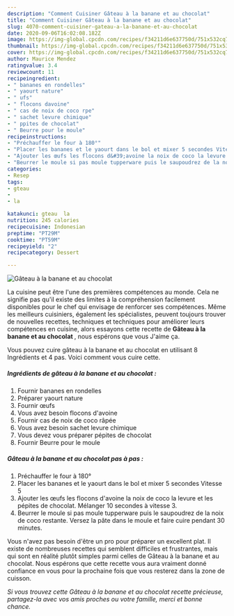 ```yaml
---
description: "Comment Cuisiner Gâteau à la banane et au chocolat"
title: "Comment Cuisiner Gâteau à la banane et au chocolat"
slug: 4070-comment-cuisiner-gateau-a-la-banane-et-au-chocolat
date: 2020-09-06T16:02:08.182Z
image: https://img-global.cpcdn.com/recipes/f34211d6e637750d/751x532cq70/gateau-a-la-banane-et-au-chocolat-photo-principale-de-la-recette.jpg
thumbnail: https://img-global.cpcdn.com/recipes/f34211d6e637750d/751x532cq70/gateau-a-la-banane-et-au-chocolat-photo-principale-de-la-recette.jpg
cover: https://img-global.cpcdn.com/recipes/f34211d6e637750d/751x532cq70/gateau-a-la-banane-et-au-chocolat-photo-principale-de-la-recette.jpg
author: Maurice Mendez
ratingvalue: 3.4
reviewcount: 11
recipeingredient:
- " bananes en rondelles"
- " yaourt nature"
- " ufs"
- " flocons davoine"
- " cas de noix de coco rpe"
- " sachet levure chimique"
- " ppites de chocolat"
- " Beurre pour le moule"
recipeinstructions:
- "Préchauffer le four à 180°"
- "Placer les bananes et le yaourt dans le bol et mixer 5 secondes Vitesse 5"
- "Ajouter les œufs les flocons d&#39;avoine la noix de coco la levure et les pépites de chocolat. Mélanger 10 secondes à vitesse 3."
- "Beurrer le moule si pas moule tupperware puis le saupoudrez de la noix de coco restante. Versez la pâte dans le moule et faire cuire pendant 30 minutes."
categories:
- Resep
tags:
- gteau
- 
- la

katakunci: gteau  la 
nutrition: 245 calories
recipecuisine: Indonesian
preptime: "PT29M"
cooktime: "PT59M"
recipeyield: "2"
recipecategory: Dessert

---
```



![Gâteau à la banane et au chocolat](https://img-global.cpcdn.com/recipes/f34211d6e637750d/751x532cq70/gateau-a-la-banane-et-au-chocolat-photo-principale-de-la-recette.jpg)

La cuisine peut être l'une des premières compétences au monde. Cela ne signifie pas qu'il existe des limites à la compréhension facilement disponibles pour le chef qui envisage de renforcer ses compétences. Même les meilleurs cuisiniers, également les spécialistes, peuvent toujours trouver de nouvelles recettes, techniques et techniques pour améliorer leurs compétences en cuisine, alors essayons cette recette de <strong> Gâteau à la banane et au chocolat </strong>, nous espérons que vous J'aime ça.

<!--inarticleads1-->

Vous pouvez cuire gâteau à la banane et au chocolat en utilisant 8 Ingrédients et 4 pas. Voici comment vous cuire cette.

##### Ingrédients de gâteau à la banane et au chocolat :

1. Fournir  bananes en rondelles
1. Préparer  yaourt nature
1. Fournir  œufs
1. Vous avez besoin  flocons d&#39;avoine
1. Fournir  cas de noix de coco râpée
1. Vous avez besoin  sachet levure chimique
1. Vous devez vous préparer  pépites de chocolat
1. Fournir  Beurre pour le moule




<!--inarticleads2-->

##### Gâteau à la banane et au chocolat pas à pas :

1. Préchauffer le four à 180°
1. Placer les bananes et le yaourt dans le bol et mixer 5 secondes Vitesse 5
1. Ajouter les œufs les flocons d&#39;avoine la noix de coco la levure et les pépites de chocolat. Mélanger 10 secondes à vitesse 3.
1. Beurrer le moule si pas moule tupperware puis le saupoudrez de la noix de coco restante. Versez la pâte dans le moule et faire cuire pendant 30 minutes.




<!--inarticleads1-->

<p>
Vous n'avez pas besoin d'être un pro pour préparer un excellent plat. Il existe de nombreuses recettes qui semblent difficiles et frustrantes, mais qui sont en réalité plutôt simples parmi celles de Gâteau à la banane et au chocolat. Nous espérons que cette recette vous aura vraiment donné confiance en vous pour la prochaine fois que vous resterez dans la zone de cuisson.
</p>

<p>
<i>Si vous trouvez cette Gâteau à la banane et au chocolat recette précieuse, partagez-la avec vos amis proches ou votre famille, merci et bonne chance.</i>
</p>
